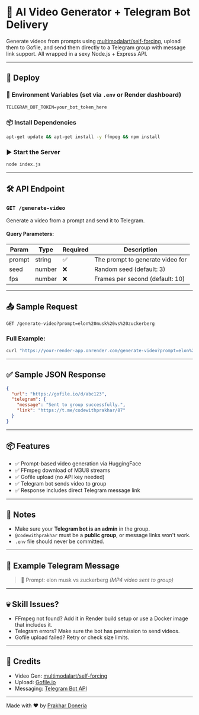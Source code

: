 # 🎥 AI Video Generator + Telegram Bot Delivery

Generate videos from prompts using [multimodalart/self-forcing](https://huggingface.co/spaces/multimodalart/self-forcing), upload them to Gofile, and send them directly to a Telegram group with message link support. All wrapped in a sexy Node.js + Express API.

---

## 🚀 Deploy

### 🔧 Environment Variables (set via `.env` or Render dashboard)

```env
TELEGRAM_BOT_TOKEN=your_bot_token_here
````

### 📦 Install Dependencies

```bash
apt-get update && apt-get install -y ffmpeg && npm install
```

### ▶️ Start the Server

```bash
node index.js
```

---

## 🛠️ API Endpoint

### `GET /generate-video`

Generate a video from a prompt and send it to Telegram.

#### Query Parameters:

| Param  | Type   | Required | Description                      |
| ------ | ------ | -------- | -------------------------------- |
| prompt | string | ✅        | The prompt to generate video for |
| seed   | number | ❌        | Random seed (default: 3)         |
| fps    | number | ❌        | Frames per second (default: 10)  |

---

## 📤 Sample Request

```http
GET /generate-video?prompt=elon%20musk%20vs%20zuckerberg
```

### Full Example:

```bash
curl "https://your-render-app.onrender.com/generate-video?prompt=elon%20musk%20vs%20zuckerberg"
```

---

## ✅ Sample JSON Response

```json
{
  "url": "https://gofile.io/d/abc123",
  "telegram": {
    "message": "Sent to group successfully.",
    "link": "https://t.me/codewithprakhar/87"
  }
}
```

---

## 📦 Features

* ✅ Prompt-based video generation via HuggingFace
* ✅ FFmpeg download of M3U8 streams
* ✅ Gofile upload (no API key needed)
* ✅ Telegram bot sends video to group
* ✅ Response includes direct Telegram message link

---

## 🧠 Notes

* Make sure your **Telegram bot is an admin** in the group.
* `@codewithprakhar` must be a **public group**, or message links won't work.
* `.env` file should never be committed.

---

## 🤖 Example Telegram Message

> 🎥 Prompt: elon musk vs zuckerberg
> *(MP4 video sent to group)*

---

## 💀 Skill Issues?

* FFmpeg not found? Add it in Render build setup or use a Docker image that includes it.
* Telegram errors? Make sure the bot has permission to send videos.
* Gofile upload failed? Retry or check size limits.

---

## 📸 Credits

* Video Gen: [multimodalart/self-forcing](https://huggingface.co/spaces/multimodalart/self-forcing)
* Upload: [Gofile.io](https://gofile.io)
* Messaging: [Telegram Bot API](https://core.telegram.org/bots/api)

---

Made with ❤️ by [Prakhar Doneria](https://t.me/codewithprakhar)
